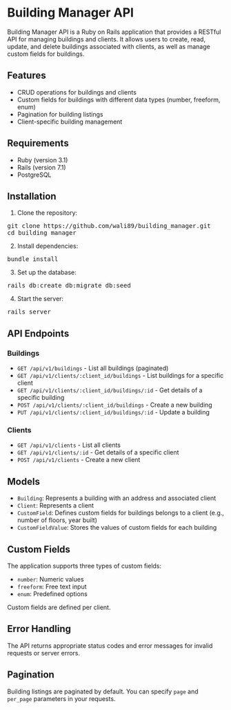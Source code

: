 # Building Manager API

Building Manager API is a Ruby on Rails application that provides a RESTful API for managing buildings and clients. It allows users to create, read, update, and delete buildings associated with clients, as well as manage custom fields for buildings.

## Features

- CRUD operations for buildings and clients
- Custom fields for buildings with different data types (number, freeform, enum)
- Pagination for building listings
- Client-specific building management

## Requirements

- Ruby (version 3.1)
- Rails (version 7.1)
- PostgreSQL 

## Installation

1. Clone the repository:
<pre>
git clone https://github.com/wali89/building_manager.git
cd building_manager
</pre>

2. Install dependencies:
<pre>
bundle install
</pre>

3. Set up the database:
<pre>
rails db:create db:migrate db:seed
</pre>

4. Start the server:
<pre>
rails server
</pre>

## API Endpoints

### Buildings

- `GET /api/v1/buildings` - List all buildings (paginated)
- `GET /api/v1/clients/:client_id/buildings` - List buildings for a specific client
- `GET /api/v1/clients/:client_id/buildings/:id` - Get details of a specific building
- `POST /api/v1/clients/:client_id/buildings` - Create a new building
- `PUT /api/v1/clients/:client_id/buildings/:id` - Update a building

### Clients

- `GET /api/v1/clients` - List all clients
- `GET /api/v1/clients/:id` - Get details of a specific client
- `POST /api/v1/clients` - Create a new client

## Models

- `Building`: Represents a building with an address and associated client
- `Client`: Represents a client
- `CustomField`: Defines custom fields for buildings belongs to a client (e.g., number of floors, year built)
- `CustomFieldValue`: Stores the values of custom fields for each building

## Custom Fields

The application supports three types of custom fields:
- `number`: Numeric values
- `freeform`: Free text input
- `enum`: Predefined options

Custom fields are defined per client.

## Error Handling

The API returns appropriate status codes and error messages for invalid requests or server errors.

## Pagination

Building listings are paginated by default. You can specify `page` and `per_page` parameters in your requests.
